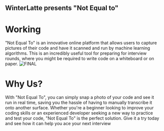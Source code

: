 ## WinterLatte presents "Not Equal to" 

# Working
"Not Equal To" is an innovative online platform that allows users to capture pictures of their code and have it scanned and run by machine learning algorithms. 
This is an incredibly useful tool for preparing for interview rounds, where you might be required to write code on a whiteboard or on paper. 
![FINAL](https://user-images.githubusercontent.com/96431469/211194034-bc8da527-bcd4-4df5-b428-f8f6193b0698.jpeg)

# Why Us?
With "Not Equal To", you can simply snap a photo of your code and see it run in real time, saving you the hassle of having to manually transcribe it onto another surface. Whether you're a beginner looking to improve your coding skills or an experienced developer seeking a new way to practice and test your code, "Not Equal To" is the perfect solution. Give it a try today and see how it can help you ace your next interview
